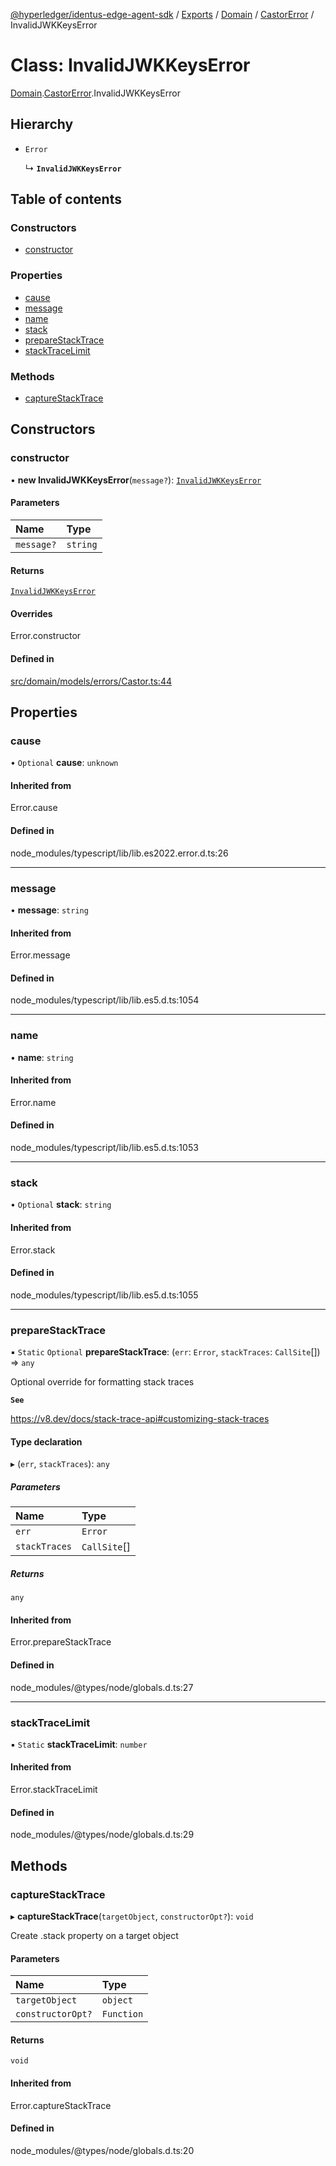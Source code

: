 [@hyperledger/identus-edge-agent-sdk](../README.md) / [Exports](../modules.md) / [Domain](../modules/Domain.md) / [CastorError](../modules/Domain.CastorError.md) / InvalidJWKKeysError

# Class: InvalidJWKKeysError

[Domain](../modules/Domain.md).[CastorError](../modules/Domain.CastorError.md).InvalidJWKKeysError

## Hierarchy

- `Error`

  ↳ **`InvalidJWKKeysError`**

## Table of contents

### Constructors

- [constructor](Domain.CastorError.InvalidJWKKeysError.md#constructor)

### Properties

- [cause](Domain.CastorError.InvalidJWKKeysError.md#cause)
- [message](Domain.CastorError.InvalidJWKKeysError.md#message)
- [name](Domain.CastorError.InvalidJWKKeysError.md#name)
- [stack](Domain.CastorError.InvalidJWKKeysError.md#stack)
- [prepareStackTrace](Domain.CastorError.InvalidJWKKeysError.md#preparestacktrace)
- [stackTraceLimit](Domain.CastorError.InvalidJWKKeysError.md#stacktracelimit)

### Methods

- [captureStackTrace](Domain.CastorError.InvalidJWKKeysError.md#capturestacktrace)

## Constructors

### constructor

• **new InvalidJWKKeysError**(`message?`): [`InvalidJWKKeysError`](Domain.CastorError.InvalidJWKKeysError.md)

#### Parameters

| Name | Type |
| :------ | :------ |
| `message?` | `string` |

#### Returns

[`InvalidJWKKeysError`](Domain.CastorError.InvalidJWKKeysError.md)

#### Overrides

Error.constructor

#### Defined in

[src/domain/models/errors/Castor.ts:44](https://github.com/hyperledger/identus-edge-agent-sdk-ts/blob/f2306959fcea168d196649eedb6a342635865544/src/domain/models/errors/Castor.ts#L44)

## Properties

### cause

• `Optional` **cause**: `unknown`

#### Inherited from

Error.cause

#### Defined in

node_modules/typescript/lib/lib.es2022.error.d.ts:26

___

### message

• **message**: `string`

#### Inherited from

Error.message

#### Defined in

node_modules/typescript/lib/lib.es5.d.ts:1054

___

### name

• **name**: `string`

#### Inherited from

Error.name

#### Defined in

node_modules/typescript/lib/lib.es5.d.ts:1053

___

### stack

• `Optional` **stack**: `string`

#### Inherited from

Error.stack

#### Defined in

node_modules/typescript/lib/lib.es5.d.ts:1055

___

### prepareStackTrace

▪ `Static` `Optional` **prepareStackTrace**: (`err`: `Error`, `stackTraces`: `CallSite`[]) => `any`

Optional override for formatting stack traces

**`See`**

https://v8.dev/docs/stack-trace-api#customizing-stack-traces

#### Type declaration

▸ (`err`, `stackTraces`): `any`

##### Parameters

| Name | Type |
| :------ | :------ |
| `err` | `Error` |
| `stackTraces` | `CallSite`[] |

##### Returns

`any`

#### Inherited from

Error.prepareStackTrace

#### Defined in

node_modules/@types/node/globals.d.ts:27

___

### stackTraceLimit

▪ `Static` **stackTraceLimit**: `number`

#### Inherited from

Error.stackTraceLimit

#### Defined in

node_modules/@types/node/globals.d.ts:29

## Methods

### captureStackTrace

▸ **captureStackTrace**(`targetObject`, `constructorOpt?`): `void`

Create .stack property on a target object

#### Parameters

| Name | Type |
| :------ | :------ |
| `targetObject` | `object` |
| `constructorOpt?` | `Function` |

#### Returns

`void`

#### Inherited from

Error.captureStackTrace

#### Defined in

node_modules/@types/node/globals.d.ts:20
